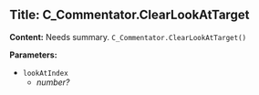 ## Title: C_Commentator.ClearLookAtTarget

**Content:**
Needs summary.
`C_Commentator.ClearLookAtTarget()`

**Parameters:**
- `lookAtIndex`
  - *number?*